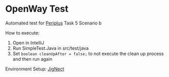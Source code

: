 # OpenWay Test

Automated test for [Periplus](https://www.periplus.com/) Task 5 Scenario b

How to execute:
1. Open in IntelliJ
2. Run SimpleTest.Java in src/test/java
3. Set `boolean cleanUpAfter = false;` to not execute the clean up process and then run again

Environment Setup: [JigNect](https://jignect.tech/test-automation-a-beginners-guide-to-selenium-with-java-and-testng/)